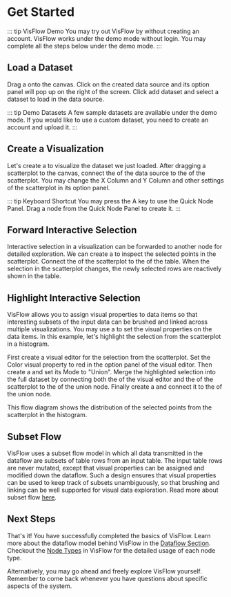 # Get Started

::: tip VisFlow Demo
You may try out VisFlow by without creating an account.
VisFlow works under the demo mode without login.
You may complete all the steps below under the demo mode.
:::

## Load a Dataset

Drag a <node-type type="data-source"></node-type> onto the canvas.
Click on the created data source and its option panel will pop up on the right of the screen.
Click <span class="ui ui-button">add dataset</span> and select a dataset to load in the data source.

::: tip Demo Datasets
A few sample datasets are available under the demo mode.
If you would like to use a custom dataset, you need to create an account and upload it.
:::

## Create a Visualization
Let's create a <node-type type="scatterplot"></node-type> to visualize the dataset we just loaded.
After dragging a scatterplot to the canvas, connect the <port-type type="output"></port-type> of the data source to the <port-type type="input"></port-type> of the scatterplot.
You may change the <ui-prop node-type="scatterplot" prop="x-column">X Column</ui-prop> and <ui-prop node-type="scatterplot" prop="y-column">Y Column</ui-prop> and other settings of the scatterplot in its option panel.

::: tip Keyboard Shortcut
You may press the <span class="shortcut">A</span> key to use the Quick Node Panel.
Drag a node from the Quick Node Panel to create it.
:::

## Forward Interactive Selection
Interactive selection in a visualization can be forwarded to another node for detailed exploration.
We can create a <node-type type="table"></node-type> to inspect the selected points in the scatterplot.
Connect the <port-type type="selection"></port-type> of the scatterplot to the <port-type type="input"></port-type> of the table.
When the selection in the scatterplot changes, the newly selected rows are reactively shown in the table.

## Highlight Interactive Selection
VisFlow allows you to assign visual properties to data items so that interesting subsets of the input data can be brushed and linked across multiple visualizations.
You may use a <node-type type="visual-editor"></node-type> to set the visual properties on the data items.
In this example, let's highlight the selection from the scatterplot in a histogram.

First create a visual editor for the selection from the scatterplot.
Set the <span class="ui">Color</span> visual property to red in the option panel of the visual editor.
Then create a <node-type type="set-operator"></node-type> and set its <span class="ui">Mode</span> to "Union".
Merge the highlighted selection into the full dataset by connecting both the <port-type type="output"></port-type> of the visual editor and the <port-type type="output"></port-type> of the scatterplot to the <port-type type="multi-input"></port-type> of the union node.
Finally create a <node-type type="histogram"></node-type> and connect it to the <port-type type="output"></port-type> of the union node.

This flow diagram shows the distribution of the selected points from the scatterplot in the histogram.

## Subset Flow
VisFlow uses a subset flow model in which all data transmitted in the dataflow are subsets of table rows from an input table.
The input table rows are never mutated, except that visual properties can be assigned and modified down the dataflow.
Such a design ensures that visual properties can be used to keep track of subsets unambiguously, so that brushing and linking can be well supported for visual data exploration.
Read more about subset flow [here](/dataflow/subsetflow).


## Next Steps

That's it!
You have successfully completed the basics of VisFlow.
Learn more about the dataflow model behind VisFlow in the [Dataflow Section](/dataflow/).
Checkout the [Node Types](/node/) in VisFlow for the detailed usage of each node type.

Alternatively, you may go ahead and freely explore VisFlow yourself.
Remember to come back whenever you have questions about specific aspects of the system.
